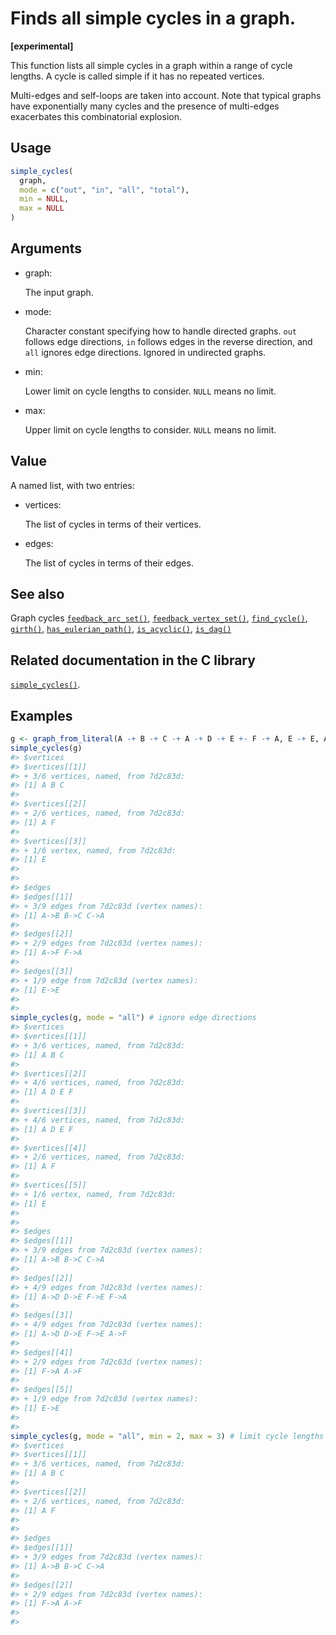 # Finds all simple cycles in a graph.

**\[experimental\]**

This function lists all simple cycles in a graph within a range of cycle
lengths. A cycle is called simple if it has no repeated vertices.

Multi-edges and self-loops are taken into account. Note that typical
graphs have exponentially many cycles and the presence of multi-edges
exacerbates this combinatorial explosion.

## Usage

``` r
simple_cycles(
  graph,
  mode = c("out", "in", "all", "total"),
  min = NULL,
  max = NULL
)
```

## Arguments

- graph:

  The input graph.

- mode:

  Character constant specifying how to handle directed graphs. `out`
  follows edge directions, `in` follows edges in the reverse direction,
  and `all` ignores edge directions. Ignored in undirected graphs.

- min:

  Lower limit on cycle lengths to consider. `NULL` means no limit.

- max:

  Upper limit on cycle lengths to consider. `NULL` means no limit.

## Value

A named list, with two entries:

- vertices:

  The list of cycles in terms of their vertices.

- edges:

  The list of cycles in terms of their edges.

## See also

Graph cycles
[`feedback_arc_set()`](https://r.igraph.org/reference/feedback_arc_set.md),
[`feedback_vertex_set()`](https://r.igraph.org/reference/feedback_vertex_set.md),
[`find_cycle()`](https://r.igraph.org/reference/find_cycle.md),
[`girth()`](https://r.igraph.org/reference/girth.md),
[`has_eulerian_path()`](https://r.igraph.org/reference/has_eulerian_path.md),
[`is_acyclic()`](https://r.igraph.org/reference/is_acyclic.md),
[`is_dag()`](https://r.igraph.org/reference/is_dag.md)

## Related documentation in the C library

[`simple_cycles()`](https://igraph.org/c/html/latest/igraph-Cycles.html#igraph_simple_cycles).

## Examples

``` r
g <- graph_from_literal(A -+ B -+ C -+ A -+ D -+ E +- F -+ A, E -+ E, A -+ F, simplify = FALSE)
simple_cycles(g)
#> $vertices
#> $vertices[[1]]
#> + 3/6 vertices, named, from 7d2c83d:
#> [1] A B C
#> 
#> $vertices[[2]]
#> + 2/6 vertices, named, from 7d2c83d:
#> [1] A F
#> 
#> $vertices[[3]]
#> + 1/6 vertex, named, from 7d2c83d:
#> [1] E
#> 
#> 
#> $edges
#> $edges[[1]]
#> + 3/9 edges from 7d2c83d (vertex names):
#> [1] A->B B->C C->A
#> 
#> $edges[[2]]
#> + 2/9 edges from 7d2c83d (vertex names):
#> [1] A->F F->A
#> 
#> $edges[[3]]
#> + 1/9 edge from 7d2c83d (vertex names):
#> [1] E->E
#> 
#> 
simple_cycles(g, mode = "all") # ignore edge directions
#> $vertices
#> $vertices[[1]]
#> + 3/6 vertices, named, from 7d2c83d:
#> [1] A B C
#> 
#> $vertices[[2]]
#> + 4/6 vertices, named, from 7d2c83d:
#> [1] A D E F
#> 
#> $vertices[[3]]
#> + 4/6 vertices, named, from 7d2c83d:
#> [1] A D E F
#> 
#> $vertices[[4]]
#> + 2/6 vertices, named, from 7d2c83d:
#> [1] A F
#> 
#> $vertices[[5]]
#> + 1/6 vertex, named, from 7d2c83d:
#> [1] E
#> 
#> 
#> $edges
#> $edges[[1]]
#> + 3/9 edges from 7d2c83d (vertex names):
#> [1] A->B B->C C->A
#> 
#> $edges[[2]]
#> + 4/9 edges from 7d2c83d (vertex names):
#> [1] A->D D->E F->E F->A
#> 
#> $edges[[3]]
#> + 4/9 edges from 7d2c83d (vertex names):
#> [1] A->D D->E F->E A->F
#> 
#> $edges[[4]]
#> + 2/9 edges from 7d2c83d (vertex names):
#> [1] F->A A->F
#> 
#> $edges[[5]]
#> + 1/9 edge from 7d2c83d (vertex names):
#> [1] E->E
#> 
#> 
simple_cycles(g, mode = "all", min = 2, max = 3) # limit cycle lengths
#> $vertices
#> $vertices[[1]]
#> + 3/6 vertices, named, from 7d2c83d:
#> [1] A B C
#> 
#> $vertices[[2]]
#> + 2/6 vertices, named, from 7d2c83d:
#> [1] A F
#> 
#> 
#> $edges
#> $edges[[1]]
#> + 3/9 edges from 7d2c83d (vertex names):
#> [1] A->B B->C C->A
#> 
#> $edges[[2]]
#> + 2/9 edges from 7d2c83d (vertex names):
#> [1] F->A A->F
#> 
#> 
```
